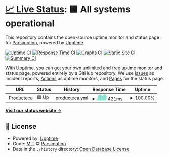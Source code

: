 # [📈 Live Status](https://Parsimotion.github.io/upptime): <!--live status--> **🟩 All systems operational**

This repository contains the open-source uptime monitor and status page for [Parsimotion](https://Parsimotion.github.io/upptime), powered by [Upptime](https://github.com/upptime/upptime).

[![Uptime CI](https://github.com/Parsimotion/upptime/workflows/Uptime%20CI/badge.svg)](https://github.com/Parsimotion/upptime/actions?query=workflow%3A%22Uptime+CI%22)
[![Response Time CI](https://github.com/Parsimotion/upptime/workflows/Response%20Time%20CI/badge.svg)](https://github.com/Parsimotion/upptime/actions?query=workflow%3A%22Response+Time+CI%22)
[![Graphs CI](https://github.com/Parsimotion/upptime/workflows/Graphs%20CI/badge.svg)](https://github.com/Parsimotion/upptime/actions?query=workflow%3A%22Graphs+CI%22)
[![Static Site CI](https://github.com/Parsimotion/upptime/workflows/Static%20Site%20CI/badge.svg)](https://github.com/Parsimotion/upptime/actions?query=workflow%3A%22Static+Site+CI%22)
[![Summary CI](https://github.com/Parsimotion/upptime/workflows/Summary%20CI/badge.svg)](https://github.com/Parsimotion/upptime/actions?query=workflow%3A%22Summary+CI%22)

With [Upptime](https://upptime.js.org), you can get your own unlimited and free uptime monitor and status page, powered entirely by a GitHub repository. We use [Issues](https://github.com/Parsimotion/upptime/issues) as incident reports, [Actions](https://github.com/Parsimotion/upptime/actions) as uptime monitors, and [Pages](https://Parsimotion.github.io/upptime) for the status page.

<!--start: status pages-->
<!-- This summary is generated by Upptime (https://github.com/upptime/upptime) -->
<!-- Do not edit this manually, your changes will be overwritten -->
<!-- prettier-ignore -->
| URL | Status | History | Response Time | Uptime |
| --- | ------ | ------- | ------------- | ------ |
| <img alt="" src="https://favicons.githubusercontent.com/www.producteca.com" height="13"> [Producteca](https://www.producteca.com) | 🟩 Up | [producteca.yml](https://github.com/Parsimotion/upptime/commits/HEAD/history/producteca.yml) | <details><summary><img alt="Response time graph" src="./graphs/producteca/response-time-week.png" height="20"> 421ms</summary><br><a href="https://parsimotion.github.io/upptime/history/producteca"><img alt="Response time 427" src="https://img.shields.io/endpoint?url=https%3A%2F%2Fraw.githubusercontent.com%2FParsimotion%2Fupptime%2FHEAD%2Fapi%2Fproducteca%2Fresponse-time.json"></a><br><a href="https://parsimotion.github.io/upptime/history/producteca"><img alt="24-hour response time 339" src="https://img.shields.io/endpoint?url=https%3A%2F%2Fraw.githubusercontent.com%2FParsimotion%2Fupptime%2FHEAD%2Fapi%2Fproducteca%2Fresponse-time-day.json"></a><br><a href="https://parsimotion.github.io/upptime/history/producteca"><img alt="7-day response time 421" src="https://img.shields.io/endpoint?url=https%3A%2F%2Fraw.githubusercontent.com%2FParsimotion%2Fupptime%2FHEAD%2Fapi%2Fproducteca%2Fresponse-time-week.json"></a><br><a href="https://parsimotion.github.io/upptime/history/producteca"><img alt="30-day response time 427" src="https://img.shields.io/endpoint?url=https%3A%2F%2Fraw.githubusercontent.com%2FParsimotion%2Fupptime%2FHEAD%2Fapi%2Fproducteca%2Fresponse-time-month.json"></a><br><a href="https://parsimotion.github.io/upptime/history/producteca"><img alt="1-year response time 427" src="https://img.shields.io/endpoint?url=https%3A%2F%2Fraw.githubusercontent.com%2FParsimotion%2Fupptime%2FHEAD%2Fapi%2Fproducteca%2Fresponse-time-year.json"></a></details> | <details><summary><a href="https://parsimotion.github.io/upptime/history/producteca">100.00%</a></summary><a href="https://parsimotion.github.io/upptime/history/producteca"><img alt="All-time uptime 100.00%" src="https://img.shields.io/endpoint?url=https%3A%2F%2Fraw.githubusercontent.com%2FParsimotion%2Fupptime%2FHEAD%2Fapi%2Fproducteca%2Fuptime.json"></a><br><a href="https://parsimotion.github.io/upptime/history/producteca"><img alt="24-hour uptime 100.00%" src="https://img.shields.io/endpoint?url=https%3A%2F%2Fraw.githubusercontent.com%2FParsimotion%2Fupptime%2FHEAD%2Fapi%2Fproducteca%2Fuptime-day.json"></a><br><a href="https://parsimotion.github.io/upptime/history/producteca"><img alt="7-day uptime 100.00%" src="https://img.shields.io/endpoint?url=https%3A%2F%2Fraw.githubusercontent.com%2FParsimotion%2Fupptime%2FHEAD%2Fapi%2Fproducteca%2Fuptime-week.json"></a><br><a href="https://parsimotion.github.io/upptime/history/producteca"><img alt="30-day uptime 100.00%" src="https://img.shields.io/endpoint?url=https%3A%2F%2Fraw.githubusercontent.com%2FParsimotion%2Fupptime%2FHEAD%2Fapi%2Fproducteca%2Fuptime-month.json"></a><br><a href="https://parsimotion.github.io/upptime/history/producteca"><img alt="1-year uptime 100.00%" src="https://img.shields.io/endpoint?url=https%3A%2F%2Fraw.githubusercontent.com%2FParsimotion%2Fupptime%2FHEAD%2Fapi%2Fproducteca%2Fuptime-year.json"></a></details>

<!--end: status pages-->

[**Visit our status website →**](https://Parsimotion.github.io/upptime)

## 📄 License

- Powered by: [Upptime](https://github.com/upptime/upptime)
- Code: [MIT](./LICENSE) © [Parsimotion](https://Parsimotion.github.io/upptime)
- Data in the `./history` directory: [Open Database License](https://opendatacommons.org/licenses/odbl/1-0/)
